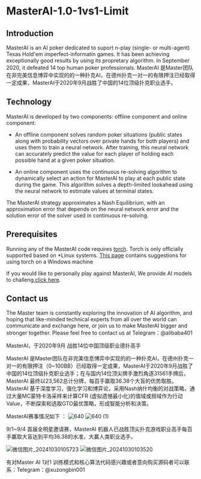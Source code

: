 
# MasterAI-1.0-1vs1-Limit

## Introduction

MasterAI is an AI poker dedicated to suport n-play (single- or multi-agent) Texas Hold'em imperfect-informatin games. It has been achieving exceptionally good results by using its propretary algorithm. In September 2020, it defeated 14 top human poker professionals. 
MasterAI 是Master团队在非完美信息博弈中实现的的一种扑克AI，在德州扑克一对一的有限押注已经取得一定成果，MasterAI于2020年9月战胜了中国的14位顶级扑克职业选手。

## Technology

MasterAI is developed by two components: offline component and online component:
* An offline component solves random poker situations (public states along with probability vectors over private hands for both players) and uses them to train a neural network. After training, this neural network can accurately predict the value for each player of holding each possible hand at a given poker situation.

* An online component uses the continuous re-solving algorithm to dynamically select an action for MasterAI to play at each public state during the game. This algorithm solves a depth-limited lookahead using the neural network to estimate values at terminal states.

The MasterAI strategy approximates a Nash Equilibrium, with an approximation error that depends on the neural network error and the solution error of the solver used in continuous re-solving.

## Prerequisites

Running any of the MasterAI code requires [torch](http://torch.ch/).
Torch is only officially supported based on *Linux systems. [This page](https://github.com/torch/torch7/wiki/Windows)
contains suggestions for using torch on a Windows machine

If you would like to personally play against MasterAI, We provide AI models to challeng,[click here](https://master.deeptexas.ai/aigame/).

## Contact us

The Master team is constantly exploring the innovation of AI algorithm, and hoping that like-minded technical experts from all over the world can communicate and exchange here, or join us to make MasterAI bigger and stronger together. Please feel free to contact us at Telegram：@alibaba401


MasterAI，于2020年9月 战胜14位中国顶级职业德扑高手

MasterAI 是Master团队在非完美信息博弈中实现的的一种扑克AI，在德州扑克一对一的有限押注（0~100BB）已经取得一定成果，MasterAI于2020年9月战胜了中国的14位顶级扑克职业选手；在与国内14位顶尖牌手激烈角逐31561手牌后，MasterAI 最终以23,562总计分牌，每百手赢取36.38个大盲的优势取胜。MasterAI 基于深度学习，强化学习和博弈论，采用Nash纳什均衡的对战策略，通过大量MC蒙特卡洛采样来计算CFR (虚拟遗憾最小化)的值域或频域作为行动Value，不断探索和选取GTO最优策略，形成智能分析和决策。
        
MasterAI赛事情况如下 ：
![640](https://github.com/user-attachments/assets/8982ce0a-4d9b-4c55-bfb2-ec8228e1a23a)
![640 (1)](https://github.com/user-attachments/assets/4c5591c7-e59a-4fde-8af9-723243ce0cf1)


 9/1~9/4 首届全明星邀请赛，MasterAI 机器人已战胜顶尖扑克游戏职业高手每百手赢取大盲达到平均36.38的水准，大赢人类职业选手。

![微信图片_20241030105723](https://github.com/user-attachments/assets/3d473e19-db23-4cf2-a4d2-50d73cb8ab77)
![微信图片_20241030103520](https://github.com/user-attachments/assets/3fd8c2d9-8dde-42a9-a82f-1f8677610735)


有对Master AI  1对1 训练模式和核心算法代码感兴趣或者意向购买源码者可以联系：Telegram：@xuzongbin001



        

